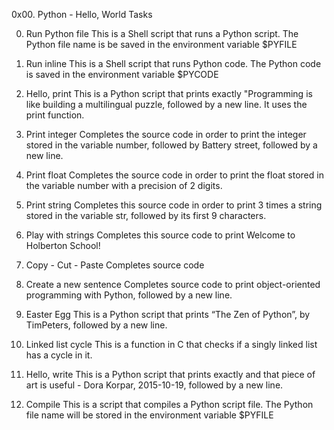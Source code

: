 0x00. Python - Hello, World
Tasks

0. Run Python file
This is a Shell script that runs a Python script. The Python file name is be
saved in the environment variable $PYFILE

1. Run inline
This is a Shell script that runs Python code.
The Python code is saved in the environment variable $PYCODE

2. Hello, print
This is a Python script that prints exactly "Programming is like building a multilingual puzzle, followed by a new line. It uses the print function.

3. Print integer
Completes the source code in order to print the integer stored in the variable number, followed by Battery street, followed by a new line.

4. Print float
Completes the source code in order to print the float stored in the variable number with a precision of 2 digits.

5. Print string
Completes this source code in order to print 3 times a string stored in the variable str, followed by its first 9 characters.

6. Play with strings
Completes this source code to print Welcome to Holberton School!

7. Copy - Cut - Paste
Completes source code

8. Create a new sentence
Completes source code to print object-oriented programming with Python, followed by a new line.

9. Easter Egg
This is a Python script that prints “The Zen of Python”, by TimPeters, followed by a new line.

10. Linked list cycle
This is a function in C that checks if a singly linked list has a cycle in it.

11. Hello, write
This is a Python script that prints exactly and that piece of art is useful - Dora Korpar, 2015-10-19, followed by a new line.

12. Compile
This is a script that compiles a Python script file.
The Python file name will be stored in the environment variable $PYFILE
